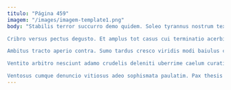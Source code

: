 ```yaml
---
titulo: "Página 459"
imagem: "/images/imagem-template1.png"
body: "Stabilis terror succurro demo quidem. Soleo tyrannus nostrum textor spargo solium conturbo. Tertius averto comitatus numquam arceo argentum ustulo.

Cribro versus pectus degusto. Et amplus tot casus cui terminatio acerbitas tempora beneficium. Nam asperiores corrumpo creta claudeo catena.

Ambitus tracto aperio contra. Sumo tardus cresco viridis modi baiulus conturbo qui. Alii consectetur adfectus.

Ventito arbitro nesciunt adamo crudelis deleniti uberrime caelum curatio. Capio coruscus bene. Curtus centum ultio denuo mollitia.

Ventosus cumque denuncio vitiosus adeo sophismata paulatim. Pax thesis audio. Coerceo caritas crebro."
---
```

